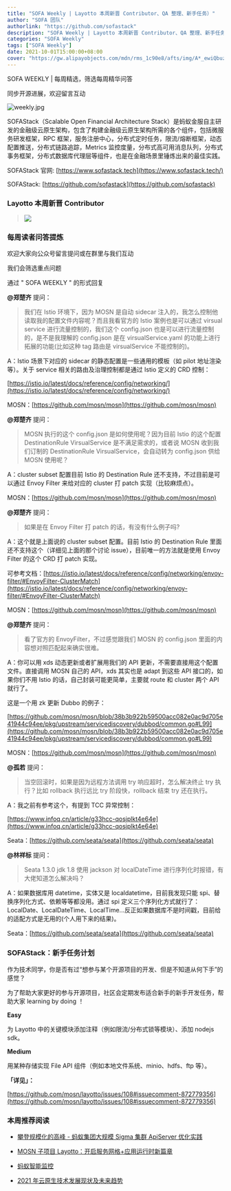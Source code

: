 ```yaml
---
title: "SOFA Weekly | Layotto 本周新晋 Contributor、QA 整理、新手任务）"
author: "SOFA 团队"
authorlink: "https://github.com/sofastack"
description: "SOFA Weekly | Layotto 本周新晋 Contributor、QA 整理、新手任务）"
categories: "SOFA Weekly"
tags: ["SOFA Weekly"]
date: 2021-10-01T15:00:00+08:00
cover: "https://gw.alipayobjects.com/mdn/rms_1c90e8/afts/img/A*_ewiQbuzeOQAAAAAAAAAAAAAARQnAQ"
---
```


SOFA WEEKLY | 每周精选，筛选每周精华问答

同步开源进展，欢迎留言互动

![weekly.jpg](https://gw.alipayobjects.com/mdn/rms_1c90e8/afts/img/A*_ewiQbuzeOQAAAAAAAAAAAAAARQnAQ)

SOFAStack（Scalable Open Financial Architecture Stack）是蚂蚁金服自主研发的金融级云原生架构，包含了构建金融级云原生架构所需的各个组件，包括微服务研发框架，RPC 框架，服务注册中心，分布式定时任务，限流/熔断框架，动态配置推送，分布式链路追踪，Metrics 监控度量，分布式高可用消息队列，分布式事务框架，分布式数据库代理层等组件，也是在金融场景里锤炼出来的最佳实践。

SOFAStack 官网: [https://www.sofastack.tech](https://www.sofastack.tech/)

SOFAStack: [https://github.com/sofastack](https://github.com/sofastack)

### Layotto 本周新晋 Contributor

> ![](https://gw.alipayobjects.com/zos/bmw-prod/e3e93aa6-efd2-4e84-acd4-d3485944b6e6.webp)

### 每周读者问答提炼

欢迎大家向公众号留言提问或在群里与我们互动

我们会筛选重点问题

通过 " SOFA WEEKLY " 的形式回复

**@郑楚齐** 提问：

> 我们在 Istio 环境下，因为 MOSN 是自动 sidecar 注入的，我怎么控制他读取我的配置文件内容呢？而且我看官方的 Istio 案例也是可以通过 virsual service 进行流量控制的，我们这个 config.json 也是可以进行流量控制的，是不是我理解的 config.json 是在 virsualService.yaml 的功能上进行拓展的功能(比如这种 tag 路由是 virsualService 不能控制的)。

A：Istio 场景下对应的 sidecar 的静态配置是一些通用的模板（如 pilot 地址渲染等）。关于 service 相关的路由及治理控制都是通过 Istio 定义的 CRD 控制： 

[https://istio.io/latest/docs/reference/config/networking/](https://istio.io/latest/docs/reference/config/networking/)

MOSN：[https://github.com/mosn/mosn](https://github.com/mosn/mosn)

**@郑楚齐** 提问：

> MOSN 执行的这个 config.json 是如何使用呢？因为目前 Istio 的这个配置 DestinationRule VirsualService 是不满足需求的，或者说 MOSN 收到我们订制的 DestinationRule VirsualService，会自动转为 config.json 供给 MOSN 使用呢？

A：cluster subset 配置目前 Istio 的 Destination Rule 还不支持，不过目前是可以通过 Envoy Filter 来给对应的 cluster 打 patch 实现（比较麻烦点）。

MOSN：[https://github.com/mosn/mosn](https://github.com/mosn/mosn)

**@郑楚齐** 提问：

> 如果是在 Envoy Filter 打 patch 的话，有没有什么例子吗?

A：这个就是上面说的 cluster subset 配置。目前 Istio 的 Destination Rule 里面还不支持这个（详细见上面的那个讨论 issue），目前唯一的方法就是使用 Envoy Filter 的这个 CRD 打 patch 实现。

可参考文档：[https://istio.io/latest/docs/reference/config/networking/envoy-filter/#EnvoyFilter-ClusterMatch](https://istio.io/latest/docs/reference/config/networking/envoy-filter/#EnvoyFilter-ClusterMatch)

MOSN：[https://github.com/mosn/mosn](https://github.com/mosn/mosn)

**@郑楚齐** 提问：

> 看了官方的 EnvoyFilter，不过感觉跟我们 MOSN 的 config.json 里面的内容想对照匹配起来确实很难。

A：你可以用 xds 动态更新或者扩展用我们的 API 更新，不需要直接用这个配置文件。直接调用 MOSN 自己的 API，xds 其实也是 adapt 到这些 API 接口的，如果你们不用 Istio 的话，自己封装可能更简单，主要就 route 和 cluster 两个 API 就行了。

这是一个用 zk 更新 Dubbo 的例子：

[https://github.com/mosn/mosn/blob/38b3b922b59500acc082e0ac9d705e41944c94ee/pkg/upstream/servicediscovery/dubbod/common.go#L99](https://github.com/mosn/mosn/blob/38b3b922b59500acc082e0ac9d705e41944c94ee/pkg/upstream/servicediscovery/dubbod/common.go#L99)

MOSN：[https://github.com/mosn/mosn](https://github.com/mosn/mosn)

**@孤若** 提问：

> 当空回滚时，如果是因为远程方法调用 try 响应超时，怎么解决终止 try 执行？比如 rollback 执行远比 try 阶段快，rollback 结束 try 还在执行。

A：我之前有参考这个，有提到 TCC 异常控制：

[https://www.infoq.cn/article/g33hcc-qosjplkt4e64e](https://www.infoq.cn/article/g33hcc-qosjplkt4e64e)

Seata：[https://github.com/seata/seata](https://github.com/seata/seata)

**@林祥标** 提问：

> Seata 1.3.0 jdk 1.8 使用 jackson 对 localDateTime 进行序列化时报错，有大佬知道怎么解决吗？

A：如果数据库用 datetime，实体又是 localdatetime，目前我发现只能 spi、替换序列化方式、依赖等等都没用。通过 spi 定义三个序列化方式就行了：LocalDate、LocalDateTime、LocalTime...反正如果数据库不是时间戳，目前给的适配方式是无用的(个人用下来的结果)。

Seata：[https://github.com/seata/seata](https://github.com/seata/seata)

### SOFAStack：新手任务计划

作为技术同学，你是否有过“想参与某个开源项目的开发、但是不知道从何下手”的感觉？

为了帮助大家更好的参与开源项目，社区会定期发布适合新手的新手开发任务，帮助大家 learning by doing ！

**Easy**

为 Layotto 中的关键模块添加注释（例如限流/分布式锁等模块）、添加 nodejs sdk。

**Medium**

用某种存储实现 File API 组件（例如本地文件系统、minio、hdfs、ftp 等）。

**「详见」：**

[https://github.com/mosn/layotto/issues/108#issuecomment-872779356](https://github.com/mosn/layotto/issues/108#issuecomment-872779356)

### 本周推荐阅读

- [攀登规模化的高峰 - 蚂蚁集团大规模 Sigma 集群 ApiServer 优化实践](https://mp.weixin.qq.com/s?__biz=MzUzMzU5Mjc1Nw==&mid=2247495579&idx=1&sn=67d0abc1c513ba4f815550d235b7a109&chksm=faa30041cdd489577c0e3469348ebad2ab2cc12cdfebca3a4f9e8dcd5ba828a76f500e8c0115&scene=21)

- [MOSN 子项目 Layotto：开启服务网格+应用运行时新篇章](https://mp.weixin.qq.com/s?__biz=MzUzMzU5Mjc1Nw==&mid=2247488835&idx=1&sn=d645b9abc866048e679b56bfe3b72482&chksm=faa0fa99cdd7738ff1749ae75b1670f953c92b70dcf0358337977438fd74b632b21a7b17ece3&scene=21#wechat_redirect)

- [蚂蚁智能监控](https://mp.weixin.qq.com/s?__biz=MzUzMzU5Mjc1Nw==&mid=2247494372&idx=1&sn=bb10a77c657251ee29d5fcc19c058ce7&chksm=faa3053ecdd48c28c35e262d04659766d8c0b411f1d5605b2dd7981b4345e1d4bf47cc977130&scene=21)

- [2021 年云原生技术发展现状及未来趋势](https://mp.weixin.qq.com/s?__biz=MzUzMzU5Mjc1Nw==&mid=2247492248&idx=1&sn=c26d93b04b2ee8d06d8d495e114cb960&chksm=faa30d42cdd48454b4166a29efa6c0e775ff443f972bd74cc1eb057ed4f0878b2cb162b356bc&scene=21)
